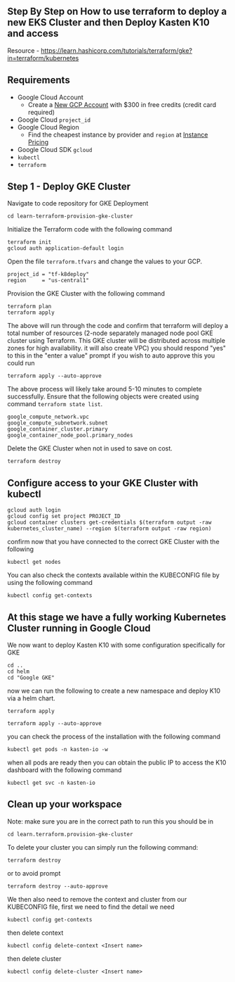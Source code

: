 ## Step By Step on How to use terraform to deploy a new EKS Cluster and then Deploy Kasten K10 and access

Resource - https://learn.hashicorp.com/tutorials/terraform/gke?in=terraform/kubernetes

## Requirements

* Google Cloud Account
  * Create a [New GCP Account](https://cloud.google.com/free) with $300 in free credits (credit card required)
* Google Cloud `project_id`
* Google Cloud Region
  * Find the cheapest instance by provider and `region` at [Instance Pricing](https://www.instance-pricing.com)
* Google Cloud SDK `gcloud`
* `kubectl`
* `terraform`

## Step 1 - Deploy GKE Cluster
Navigate to code repository for GKE Deployment 

```
cd learn-terraform-provision-gke-cluster 
```
Initialize the Terraform code with the following command

```
terraform init
gcloud auth application-default login
```
Open the file `terraform.tfvars` and change the values to your GCP.

```
project_id = "tf-k8deploy"
region     = "us-central1"
```
Provision the GKE Cluster with the following command 

```
terraform plan
terraform apply
``` 
The above will run through the code and confirm that terraform will deploy a total number of resources (2-node separately managed node pool GKE cluster using Terraform. This GKE cluster will be distributed across multiple zones for high availability. it will also create VPC) you should respond "yes" to this in the "enter a value" prompt if you wish to auto approve this you could run 

```
terraform apply --auto-approve
```
The above process will likely take around 5-10 minutes to complete successfully. Ensure that the following objects were created using command `terraform state list`.

```
google_compute_network.vpc
google_compute_subnetwork.subnet
google_container_cluster.primary
google_container_node_pool.primary_nodes
```
Delete the GKE Cluster when not in used to save on cost.

```
terraform destroy
```

## Configure access to your GKE Cluster with kubectl 

``` 
gcloud auth login
gcloud config set project PROJECT_ID
gcloud container clusters get-credentials $(terraform output -raw kubernetes_cluster_name) --region $(terraform output -raw region)
```

confirm now that you have connected to the correct GKE Cluster with the following 

```
kubectl get nodes
```

You can also check the contexts available within the KUBECONFIG file by using the following command 

```
kubectl config get-contexts
```
## At this stage we have a fully working Kubernetes Cluster running in Google Cloud 

We now want to deploy Kasten K10 with some configuration specifically for GKE 

```
cd .. 
cd helm 
cd "Google GKE"
```

now we can run the following to create a new namespace and deploy K10 via a helm chart. 

```
terraform apply 
```

```
terraform apply --auto-approve
```
you can check the process of the installation with the following command

```
kubectl get pods -n kasten-io -w
```
when all pods are ready then you can obtain the public IP to access the K10 dashboard with the following command 

```
kubectl get svc -n kasten-io
```

## Clean up your workspace 
Note: make sure you are in the correct path to run this you should be in  

```
cd learn.terraform.provision-gke-cluster
```

To delete your cluster you can simply run the following command:

```
terraform destroy
```

or to avoid prompt 

```
terraform destroy --auto-approve
```


We then also need to remove the context and cluster from our KUBECONFIG file, first we need to find the detail we need 

```
kubectl config get-contexts
```

then delete context 

```
kubectl config delete-context <Insert name>
```

then delete cluster 

```
kubectl config delete-cluster <Insert name>
```

